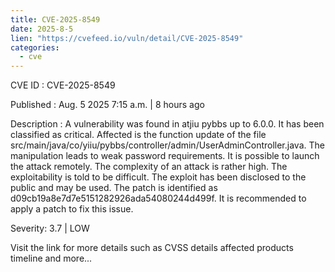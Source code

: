 ```yaml
--- 
title: CVE-2025-8549
date: 2025-8-5
lien: "https://cvefeed.io/vuln/detail/CVE-2025-8549"
categories:
  - cve
---
```


CVE ID : CVE-2025-8549

Published :  Aug. 5
2025
7:15 a.m. | 8 hours ago

Description : A vulnerability was found in atjiu pybbs up to 6.0.0. It has been classified as critical. Affected is the function update of the file src/main/java/co/yiiu/pybbs/controller/admin/UserAdminController.java. The manipulation leads to weak password requirements. It is possible to launch the attack remotely. The complexity of an attack is rather high. The exploitability is told to be difficult. The exploit has been disclosed to the public and may be used. The patch is identified as d09cb19a8e7d7e5151282926ada54080244d499f. It is recommended to apply a patch to fix this issue.

Severity: 3.7 | LOW

Visit the link for more details
such as CVSS details
affected products
timeline
and more...
